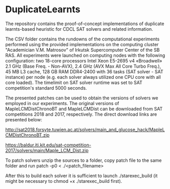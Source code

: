 # DuplicateLearnts
The repository contains the proof-of-concept implementations of duplicate learnts-based heuristic for CDCL SAT solvers and related information. 

The CSV folder contains the rundowns of the computational experiments performed using the provided implementations on the computing cluster "Academician V.M. Matrosov" of Irkutsk Supercomputer Center of the SB RAS. All experiments were launched on computing nodes with the following configuration:
    two 18-core processors Intel Xeon E5-2695 v4 «Broadwell» 2.1 GHz (Base Freq. - Non-AVX), 2.4 GHz (AVX Max All Core Turbo Freq.), 45 MB L3 cache, 128 GB RAM DDR4-2400
with 36 tasks (SAT solver - SAT instance) per node (e.g. each solver always utilized one CPU core with all core loaded). 
The timelimit on SAT solver runtime was set to SAT competition's standard 5000 seconds.


The presented patches can be used to obtain the versions of solvers we employed in our experiments.
The original versions of MapleLCMDistChronoBT and MapleLCMDist can be downloaded from SAT competitions 2018 and 2017, respectively.
The direct download links are presented below:

http://sat2018.forsyte.tuwien.ac.at/solvers/main_and_glucose_hack/MapleLCMDistChronoBT.zip

https://baldur.iti.kit.edu/sat-competition-2017/solvers/main/Maple_LCM_Dist.zip

To patch solvers unzip the sources to a folder, copy patch file to the same folder and run 
patch -p0 < ./<patch_filename>

After this to build each solver it is sufficient to launch ./starexec_build (it might be necessary to chmod +x ./starexec_build first).

